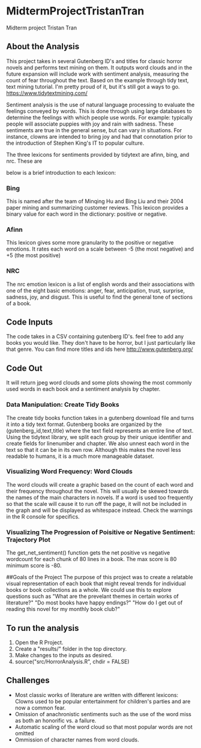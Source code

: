 # MidtermProjectTristanTran
Midterm project Tristan Tran

## About the Analysis
This project takes in several Gutenberg ID's and titles for classic horror novels and performs text mining on them. It outputs word clouds and in the future expansion will include work with sentiment analysis, measuring the count of fear throughout the text. Based on the example through tidy text, text mining tutorial. I'm pretty proud of it, but it's still got a ways to go.
https://www.tidytextmining.com/

Sentiment analysis is the use of natural language processing to evaluate the feelings conveyed by words. This is done through using large databases to determine the feelings with which people use words.
For example: typically people will associate puppies with joy and rain with sadness. These sentiments are true in the general sense, but can vary in situations. For instance, clowns are intended to bring joy and had that connotation prior to the introduction of Stephen King's IT to popular culture.

The three lexicons for sentiments provided by tidytext are afinn, bing, and nrc. These are

below is a brief introduction to each lexicon:

### Bing

This is named after the team of Minqing Hu and Bing Liu and their 2004 paper mining and summarizing customer reviews. This lexicon provides a binary value for each word in the dictionary: positive or negative.

### Afinn

This lexicon gives some more granularity to the positive or negative emotions. It rates each word on a scale between -5 (the most negative) and +5 (the most positive)


### NRC
The nrc emotion lexicon is a list of english words and their associations with one of the eight basic emotions: anger, fear, anticipation, trust, surprise, sadness, joy, and disgust. This is useful to find the general tone of sections of a book.

## Code Inputs
The code takes in a CSV containing gutenberg ID's. feel free to add any books you would like. They don't have to be horror, but I just particularly like that genre. You can find more titles and ids here
http://www.gutenberg.org/

## Code Out
It will return jpeg word clouds and some plots showing the most commonly used words in each book and a sentiment analysis by chapter.

### Data Manipulation: Create Tidy Books
The create tidy books function takes in a gutenberg download file and turns it into a tidy text format. Gutenberg books are organized by the (gutenberg_id,text,title) where the text field represents an entire line of text.
Using the tidytext library, we split each group by their unique identifier and create fields for linenumber and chapter. We also unnest each word in the text so that it can be in its own row. Although this makes the novel less readable to humans, it is a much more manageable dataset.

### Visualizing Word Frequency: Word Clouds
The word clouds will create a graphic based on the count of each word and their frequency throughout the novel. This will usually be skewed towards the names of the main characters in novels. If a word is used too frequently so that the scale will cause it to run off the page, it will not be included in the graph and will be displayed as whitespace instead. Check the warnings in the R console for specifics.


### Visualizing The Progression of Poisitive or Negative Sentiment: Trajectory Plot
The get_net_sentiment() function gets the net positive vs negative wordcount for each chunk of 80 lines in a book. The max score is 80 minimum score is -80.

##Goals of the Project
The purpose of this project was to create a relatable visual representation of each book that might reveal trends for individual books or book collections as a whole. We could use this to explore questions such as "What are the prevelant themes in certain works of literature?" "Do most books have happy endings?" "How do I get out of reading this novel for my monthly book club?"

## To run the analysis
1. Open the R Project.
2. Create a "results/" folder in the top directory.
3. Make changes to the inputs as desired.
4. source("src/HorrorAnalysis.R", chdir = FALSE)

## Challenges
- Most classic works of literature are written with different lexicons: Clowns used to be popular entertainment for children's parties and are now a common fear. 
- Omission of anachronistic sentiments such as the use of the word miss as both an honorific vs. a failure.
- Automatic scaling of the word cloud so that most popular words are not omitted
- Ommission of character names from word clouds.